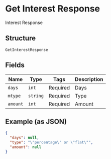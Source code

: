 
# Get Interest Response

Interest Response

## Structure

`GetInterestResponse`

## Fields

| Name | Type | Tags | Description |
|  --- | --- | --- | --- |
| `days` | `int` | Required | Days |
| `mtype` | `string` | Required | Type |
| `amount` | `int` | Required | Amount |

## Example (as JSON)

```json
{
  "days": null,
  "type": "\"percentage\" or \"flat\"",
  "amount": null
}
```


